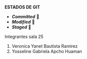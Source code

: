 **ESTADOS DE GIT**

+ ***Committed*** :tada:
+ ***Modified***  :gift:
+ ***Staged*** :balloon:

Integrantes sala 25

1. Veronica Yanet Bautista Ramirez
2. Yosseline Gabriela Apcho Huaman